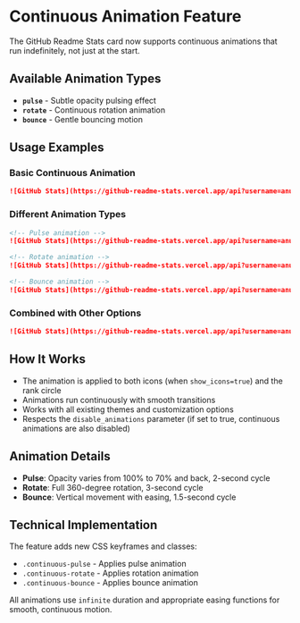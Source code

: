 # Continuous Animation Feature

The GitHub Readme Stats card now supports continuous animations that run indefinitely, not just at the start.

## Available Animation Types

- **`pulse`** - Subtle opacity pulsing effect
- **`rotate`** - Continuous rotation animation  
- **`bounce`** - Gentle bouncing motion

## Usage Examples

### Basic Continuous Animation
```markdown
![GitHub Stats](https://github-readme-stats.vercel.app/api?username=anuraghazra&continuous_animation=pulse&show_icons=true)
```

### Different Animation Types
```markdown
<!-- Pulse animation -->
![GitHub Stats](https://github-readme-stats.vercel.app/api?username=anuraghazra&continuous_animation=pulse&show_icons=true)

<!-- Rotate animation -->
![GitHub Stats](https://github-readme-stats.vercel.app/api?username=anuraghazra&continuous_animation=rotate&show_icons=true)

<!-- Bounce animation -->
![GitHub Stats](https://github-readme-stats.vercel.app/api?username=anuraghazra&continuous_animation=bounce&show_icons=true)
```

### Combined with Other Options
```markdown
![GitHub Stats](https://github-readme-stats.vercel.app/api?username=anuraghazra&continuous_animation=pulse&show_icons=true&theme=radical&hide=issues,contribs)
```

## How It Works

- The animation is applied to both icons (when `show_icons=true`) and the rank circle
- Animations run continuously with smooth transitions
- Works with all existing themes and customization options
- Respects the `disable_animations` parameter (if set to true, continuous animations are also disabled)

## Animation Details

- **Pulse**: Opacity varies from 100% to 70% and back, 2-second cycle
- **Rotate**: Full 360-degree rotation, 3-second cycle  
- **Bounce**: Vertical movement with easing, 1.5-second cycle

## Technical Implementation

The feature adds new CSS keyframes and classes:
- `.continuous-pulse` - Applies pulse animation
- `.continuous-rotate` - Applies rotation animation  
- `.continuous-bounce` - Applies bounce animation

All animations use `infinite` duration and appropriate easing functions for smooth, continuous motion. 